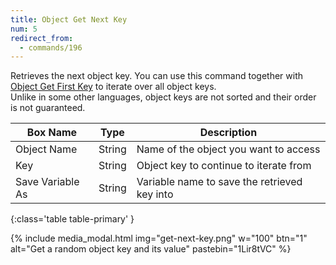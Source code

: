 ```yaml
---
title: Object Get Next Key
num: 5
redirect_from:
  - commands/196
---
```


Retrieves the next object key. You can use this command together with [Object Get First Key](#objectgetfirstkey) to iterate over all object keys.\
Unlike in some other languages, object keys are not sorted and their order is not guaranteed.

| Box Name | Type | Description |
|-------|--------|--------|
|Object Name|String|Name of the object you want to access
|Key|String|Object key to continue to iterate from
|Save Variable As|String|Variable name to save the retrieved key into
{:class='table table-primary' }

{% include media_modal.html img="get-next-key.png" w="100" btn="1" alt="Get a random object key and its value" pastebin="1Lir8tVC" %}













